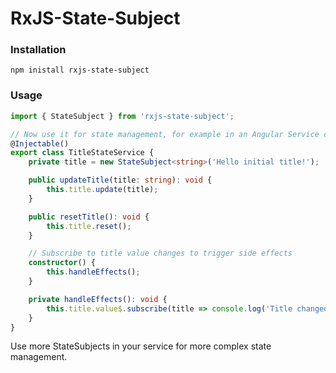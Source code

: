 # RxJS-State-Subject

### Installation

```
npm inistall rxjs-state-subject
```

### Usage

```typescript
import { StateSubject } from 'rxjs-state-subject';

// Now use it for state management, for example in an Angular Service class
@Injectable()
export class TitleStateService {
    private title = new StateSubject<string>('Hello initial title!');

    public updateTitle(title: string): void {
        this.title.update(title);
    }

    public resetTitle(): void {
        this.title.reset();
    }

    // Subscribe to title value changes to trigger side effects
    constructor() {
        this.handleEffects();
    }

    private handleEffects(): void {
        this.title.value$.subscribe(title => console.log('Title changed!'));
    }
}
```

Use more StateSubjects in your service for more complex state management.